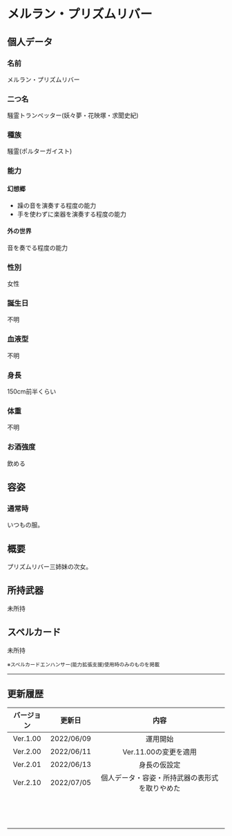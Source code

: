 # メルラン・プリズムリバー

## 個人データ
### 名前
メルラン・プリズムリバー

### 二つ名
騒霊トランペッター(妖々夢・花映塚・求聞史紀)

### 種族
騒霊(ポルターガイスト)

### 能力
#### 幻想郷
- 躁の音を演奏する程度の能力
- 手を使わずに楽器を演奏する程度の能力

#### 外の世界
音を奏でる程度の能力

### 性別
女性

### 誕生日
不明

### 血液型
不明

### 身長
150cm前半くらい

### 体重
不明

### お酒強度
飲める

## 容姿
### 通常時
いつもの服。

## 概要
プリズムリバー三姉妹の次女。

## 所持武器
未所持

## スペルカード
未所持

<sup>
※スペルカードエンハンサー(能力拡張支援)使用時のみのものを掲載
</sup>

***

## 更新履歴
|バージョン|更新日|内容|
|:---:|:---:|:---:|
|Ver.1.00|2022/06/09|運用開始|
|Ver.2.00|2022/06/11|Ver.11.00の変更を適用|
|Ver.2.01|2022/06/13|身長の仮設定|
|Ver.2.10|2022/07/05|個人データ・容姿・所持武器の表形式を取りやめた|
||||
||||
||||
||||
||||
||||
||||
||||
||||
||||
||||
||||
||||


